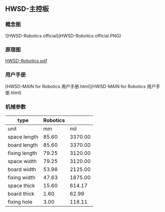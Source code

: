 ## HWSD-主控板

### 概念图

![HWSD-Robotics official](HWSD-Robotics official.PNG)

### 原理图

 [HWSD-Robotics.pdf](HWSD-Robotics.pdf) 

### 用户手册

 [HWSD-MAIN for Robotics 用户手册.html](HWSD-MAIN for Robotics 用户手册.html) 

### 机械参数

| type          | Robotics |         |
| ------------- | -------- | ------- |
| unit          | mm       | mil     |
| space length  | 85.60    | 3370.00 |
| board length  | 85.60    | 3370.00 |
| fixing length | 79.25    | 3120.00 |
| space width   | 79.25    | 3120.00 |
| board width   | 53.98    | 2125.00 |
| fixing width  | 47.63    | 1875.00 |
| space thick   | 15.60    | 614.17  |
| board thick   | 1.60     | 62.99   |
| fixing hole   | 3.00     | 118.11  |
